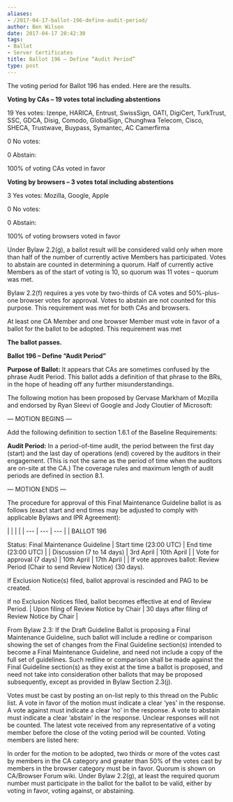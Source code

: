 ```yaml
---
aliases:
- /2017-04-17-ballot-196-define-audit-period/
author: Ben Wilson
date: 2017-04-17 20:42:30
tags:
- Ballot
- Server Certificates
title: Ballot 196 – Define “Audit Period”
type: post
---
```


The voting period for Ballot 196 has ended. Here are the results.

**Voting by CAs – 19 votes total including abstentions**

19 Yes votes: Izenpe, HARICA, Entrust, SwissSign, OATI, DigiCert, TurkTrust, SSC, GDCA, Disig, Comodo, GlobalSign, Chunghwa Telecom, Cisco, SHECA, Trustwave, Buypass, Symantec, AC Camerfirma

0 No votes:

0 Abstain:

100% of voting CAs voted in favor

**Voting by browsers – 3 votes total including abstentions**

3 Yes votes: Mozilla, Google, Apple

0 No votes:

0 Abstain:

100% of voting browsers voted in favor

Under Bylaw 2.2(g), a ballot result will be considered valid only when more than half of the number of currently active Members has participated. Votes to abstain are counted in determining a quorum. Half of currently active Members as of the start of voting is 10, so quorum was 11 votes – quorum was met.

Bylaw 2.2(f) requires a yes vote by two-thirds of CA votes and 50%-plus-one browser votes for approval. Votes to abstain are not counted for this purpose. This requirement was met for both CAs and browsers.

At least one CA Member and one browser Member must vote in favor of a ballot for the ballot to be adopted. This requirement was met

**The ballot passes.**

**Ballot 196 – Define “Audit Period”**

**Purpose of Ballot:** It appears that CAs are sometimes confused by the phrase Audit Period. This ballot adds a definition of that phrase to the BRs, in the hope of heading off any further misunderstandings.

The following motion has been proposed by Gervase Markham of Mozilla and endorsed by Ryan Sleevi of Google and Jody Cloutier of Microsoft:

— MOTION BEGINS —

Add the following definition to section 1.6.1 of the Baseline Requirements:

**Audit Period:** In a period-of-time audit, the period between the first day (start) and the last day of operations (end) covered by the auditors in their engagement. (This is not the same as the period of time when the auditors are on-site at the CA.) The coverage rules and maximum length of audit periods are defined in section 8.1.

— MOTION ENDS —

The procedure for approval of this Final Maintenance Guideline ballot is as follows (exact start and end times may be adjusted to comply with applicable Bylaws and IPR Agreement):

| | | |
| --- | --- | --- | |
BALLOT 196

Status: Final Maintenance Guideline |
Start time (23:00 UTC) |
End time (23:00 UTC) | |
Discussion (7 to 14 days) |
3rd April |
10th April | |
Vote for approval (7 days) |
10th April |
17th April | |
If vote approves ballot: Review Period (Chair to send Review Notice) (30 days).

If Exclusion Notice(s) filed, ballot approval is rescinded and PAG to be created.

If no Exclusion Notices filed, ballot becomes effective at end of Review Period. |
Upon filing of Review Notice by Chair |
30 days after filing of Review Notice by Chair |

From Bylaw 2.3: If the Draft Guideline Ballot is proposing a Final Maintenance Guideline, such ballot will include a redline or comparison showing the set of changes from the Final Guideline section(s) intended to become a Final Maintenance Guideline, and need not include a copy of the full set of guidelines. Such redline or comparison shall be made against the Final Guideline section(s) as they exist at the time a ballot is proposed, and need not take into consideration other ballots that may be proposed subsequently, except as provided in Bylaw Section 2.3(j).

Votes must be cast by posting an on-list reply to this thread on the Public list. A vote in favor of the motion must indicate a clear ‘yes’ in the response. A vote against must indicate a clear ‘no’ in the response. A vote to abstain must indicate a clear ‘abstain’ in the response. Unclear responses will not be counted. The latest vote received from any representative of a voting member before the close of the voting period will be counted. Voting members are listed here:

In order for the motion to be adopted, two thirds or more of the votes cast by members in the CA category and greater than 50% of the votes cast by members in the browser category must be in favor. Quorum is shown on CA/Browser Forum wiki. Under Bylaw 2.2(g), at least the required quorum number must participate in the ballot for the ballot to be valid, either by voting in favor, voting against, or abstaining.